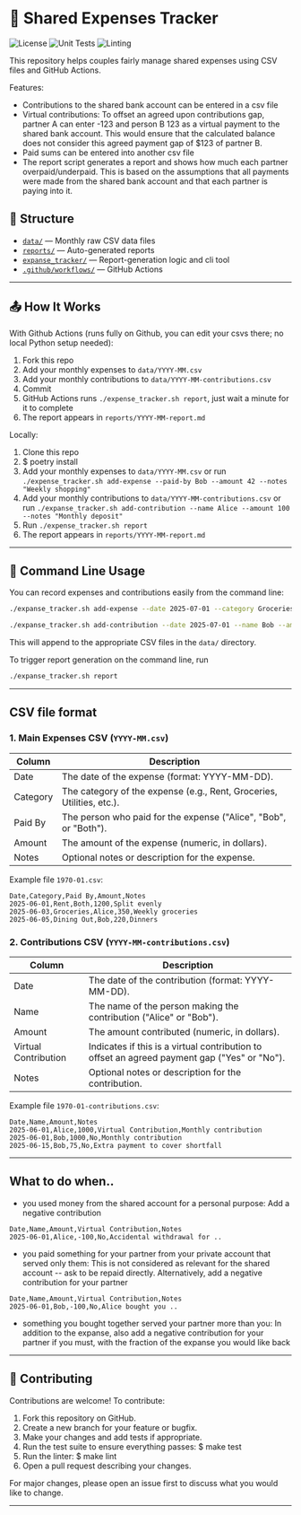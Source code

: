 # 🧾 Shared Expenses Tracker

![License](https://img.shields.io/github/license/jvm123/expense-tracker?cache-control=no-cache)
![Unit Tests](https://github.com/jvm123/expense-tracker/actions/workflows/python-test.yml/badge.svg)
![Linting](https://github.com/jvm123/expense-tracker/actions/workflows/python-lint.yml/badge.svg)

This repository helps couples fairly manage shared expenses using CSV files and GitHub Actions.

Features:
- Contributions to the shared bank account can be entered in a csv file
- Virtual contributions: To offset an agreed upon contributions gap, partner A can enter -123 and person B 123 as a virtual payment to the shared bank account. This would ensure that the calculated balance does not consider this agreed payment gap of $123 of partner B.
- Paid sums can be entered into another csv file
- The report script generates a report and shows how much each partner overpaid/underpaid. This is based on the assumptions that all payments were made from the shared bank account and that each partner is paying into it.

## 📂 Structure

- [`data/`](data/) — Monthly raw CSV data files
- [`reports/`](reports/) — Auto-generated reports
- [`expanse_tracker/`](scripts/) — Report-generation logic and cli tool
- [`.github/workflows/`](.github/workflows/) — GitHub Actions

---

## 📤 How It Works

With Github Actions (runs fully on Github, you can edit your csvs there; no local Python setup needed):
1. Fork this repo
2. Add your monthly expenses to `data/YYYY-MM.csv`
3. Add your monthly contributions to `data/YYYY-MM-contributions.csv`
4. Commit
5. GitHub Actions runs `./expense_tracker.sh report`, just wait a minute for it to complete
6. The report appears in `reports/YYYY-MM-report.md`

Locally:
1. Clone this repo
2. $ poetry install
3. Add your monthly expenses to `data/YYYY-MM.csv` or run `./expense_tracker.sh add-expense --paid-by Bob --amount 42 --notes "Weekly shopping"`
4. Add your monthly contributions to `data/YYYY-MM-contributions.csv` or run `./expanse_tracker.sh add-contribution --name Alice --amount 100 --notes "Monthly deposit"`
5. Run `./expense_tracker.sh report`
6. The report appears in `reports/YYYY-MM-report.md`

---

## 🚀 Command Line Usage

You can record expenses and contributions easily from the command line:

```sh
./expanse_tracker.sh add-expense --date 2025-07-01 --category Groceries --paid-by Alice --amount 42.50 --notes "Weekly shopping"

./expanse_tracker.sh add-contribution --date 2025-07-01 --name Bob --amount 1000 --notes "Monthly deposit"
```

This will append to the appropriate CSV files in the `data/` directory.

To trigger report generation on the command line, run
```sh
./expanse_tracker.sh report
```

---

## CSV file format

### 1. Main Expenses CSV (`YYYY-MM.csv`)

| Column    | Description                                                                 |
|-----------|-----------------------------------------------------------------------------|
| Date      | The date of the expense (format: YYYY-MM-DD).                               |
| Category  | The category of the expense (e.g., Rent, Groceries, Utilities, etc.).       |
| Paid By   | The person who paid for the expense ("Alice", "Bob", or "Both").            |
| Amount    | The amount of the expense (numeric, in dollars).                            |
| Notes     | Optional notes or description for the expense.                              |

Example file `1970-01.csv`:
```csv
Date,Category,Paid By,Amount,Notes
2025-06-01,Rent,Both,1200,Split evenly
2025-06-03,Groceries,Alice,350,Weekly groceries
2025-06-05,Dining Out,Bob,220,Dinners
```

### 2. Contributions CSV (`YYYY-MM-contributions.csv`)

| Column               | Description                                                                                 |
|----------------------|---------------------------------------------------------------------------------------------|
| Date                 | The date of the contribution (format: YYYY-MM-DD).                                          |
| Name                 | The name of the person making the contribution ("Alice" or "Bob").                          |
| Amount               | The amount contributed (numeric, in dollars).                                               |
| Virtual Contribution | Indicates if this is a virtual contribution to offset an agreed payment gap ("Yes" or "No").|
| Notes                | Optional notes or description for the contribution.                                         |

Example file `1970-01-contributions.csv`:
```csv
Date,Name,Amount,Notes
2025-06-01,Alice,1000,Virtual Contribution,Monthly contribution
2025-06-01,Bob,1000,No,Monthly contribution
2025-06-15,Bob,75,No,Extra payment to cover shortfall
```

---

## What to do when..

- you used money from the shared account for a personal purpose: Add a negative contribution
```csv
Date,Name,Amount,Virtual Contribution,Notes
2025-06-01,Alice,-100,No,Accidental withdrawal for ..
```
- you paid something for your partner from your private account that served only them: This is not considered as relevant for the shared account -- ask to be repaid directly. Alternatively, add a negative contribution for your partner
```csv
Date,Name,Amount,Virtual Contribution,Notes
2025-06-01,Bob,-100,No,Alice bought you ..
```
- something you bought together served your partner more than you: In addition to the expanse, also add a negative contribution for your partner if you must, with the fraction of the expanse you would like back

---

## 🤝 Contributing

Contributions are welcome! To contribute:

1. Fork this repository on GitHub.
2. Create a new branch for your feature or bugfix.
3. Make your changes and add tests if appropriate.
4. Run the test suite to ensure everything passes: $ make test
5. Run the linter: $ make lint
5. Open a pull request describing your changes.

For major changes, please open an issue first to discuss what you would like to change.

---
